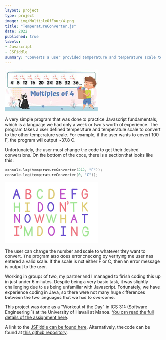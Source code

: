 ```yaml
---
layout: project
type: project
image: img/MultipleOfFour/4.png
title: "TemperatureConverter.js"
date: 2022
published: true
labels:
- Javascript
- JSFiddle
summary: "Converts a user provided temperature and temperature scale to convert to the other temperature scale (ex 100 F will convert to 37.8 C)"
---
```


<div class="text-center p-4">
  <img width="300px" src="../img/MultipleOfFour/multiples_of_4.jpg" >
</div>

A very simple program that was done to practice Javascript fundamentals, which is a language we had only a week or two's worth of experience.  The program takes a user defined temperature and temperature scale to convert to the other temperature scale.  For example, if the user wants to covert 100 F, the program will output ~37.8 C.

Unfortunately, the user must change the code to get their desired conversions.  On the bottom of the code, there is a section that looks like this:

```cpp
console.log(temperatureConverter(212, "F"));
console.log(temperatureConverter(0, "C"));
```

<div class="text-center p-4">
  <img width="300px" src="../img/MultipleOfFour/idk.png" >
</div>

The user can change the number and scale to whatever they want to convert.  The program also does error checking by verifying the user has entered a valid scale.  If the scale is not either F or C, then an error message is output to the user.

Working in groups of two, my partner and I managed to finish coding this up in just under 6 minutes.  Despite being a very basic task, it was slightly challenging due to us being unfamiliar with Javascript.  Fortunately, we have experience coding in Java, so there were not many huge differences between the two languages that we had to overcome.

This project was done as a "Workout of the Day" in ICS 314 (Software Engineering 1) at the University of Hawaii at Manoa.  [You can read the full details of the assignment here](https://courses.ics.hawaii.edu/ics314f22/morea/javascript-1/inclass-temperature-converter.html).

A link to the [JSFiddle can be found here](https://jsfiddle.net/galenc12/4zk7cLpb/10/).
Alternatively, the code can be found at [this github repository](https://github.com/GalenChang/TemperatureConverter).
